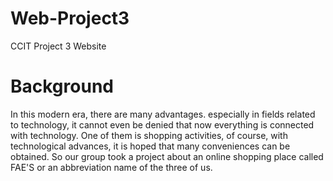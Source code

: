 # Web-Project3
CCIT Project 3 Website

# Background
In this modern era, there are many advantages. especially in fields related to technology, it cannot even be denied that now everything is connected with technology. One of them is shopping activities, of course, with technological advances, it is hoped that many conveniences can be obtained. So our group took a project about an online shopping place called FAE'S or an abbreviation name of the three of us.
